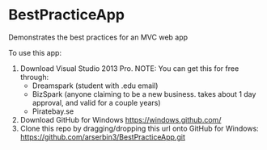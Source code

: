 BestPracticeApp
===============

Demonstrates the best practices for an MVC web app


To use this app:

1. Download Visual Studio 2013 Pro.
  NOTE: You can get this for free through:
    * Dreamspark (student with .edu email)
    * BizSpark (anyone claiming to be a new business. takes about 1 day approval, and valid for a couple years)
    * Piratebay.se
2. Download GitHub for Windows
  https://windows.github.com/
3. Clone this repo by dragging/dropping this url onto GitHub for Windows:
  https://github.com/arserbin3/BestPracticeApp.git
